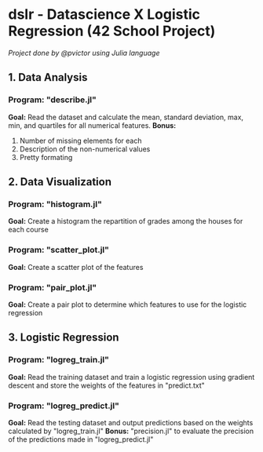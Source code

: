 # dslr - Datascience X Logistic Regression (42 School Project)

*Project done by @pvictor using Julia language*

## 1. Data Analysis
### Program: "describe.jl"
**Goal:** Read the dataset and calculate the mean, standard deviation, max, min, and quartiles for all numerical features.
**Bonus:** 
1. Number of missing elements for each
2. Description of the non-numerical values
3. Pretty formating

## 2. Data Visualization
### Program: "histogram.jl"
**Goal:** Create a histogram the repartition of grades among the houses for each course
### Program: "scatter_plot.jl"
**Goal:** Create a scatter plot of the features
### Program: "pair_plot.jl"
**Goal:** Create a pair plot to determine which features to use for the logistic regression

## 3. Logistic Regression
### Program: "logreg_train.jl"
**Goal:** Read the training dataset and train a logistic regression using gradient descent and store the weights of the features in "predict.txt"
### Program: "logreg_predict.jl"
**Goal:** Read the testing dataset and output predictions based on the weights calculated by "logreg_train.jl"
**Bonus:** "precision.jl" to evaluate the precision of the predictions made in "logreg_predict.jl"